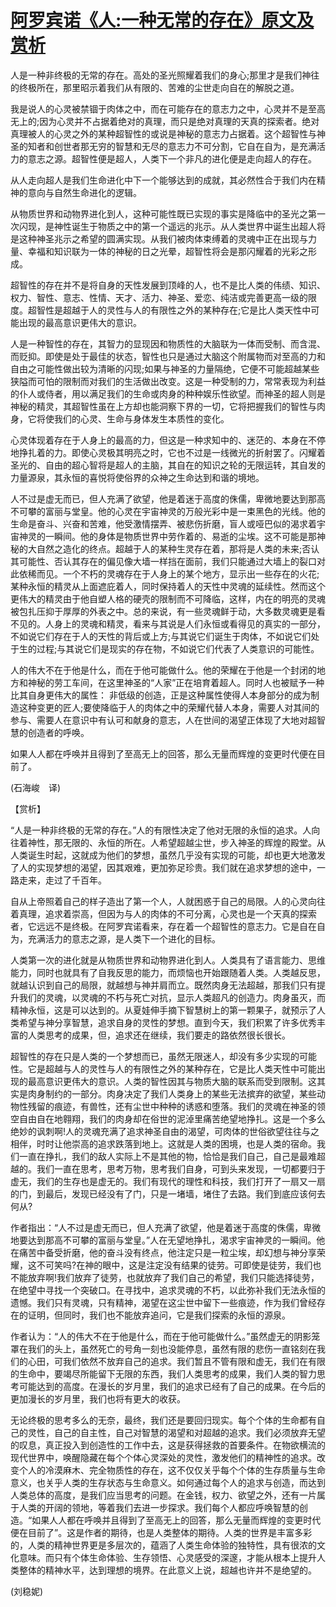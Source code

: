 # [阿罗宾诺《人:一种无常的存在》原文及赏析](https://www.vrrw.net/wx/12505.html)

人是一种非终极的无常的存在。高处的圣光照耀着我们的身心;那里才是我们神往的终极所在，那里昭示着我们从有限的、苦难的尘世走向自在的解脱之道。

我是说人的心灵被禁锢于肉体之中，而在可能存在的意志力之中，心灵并不是至高无上的;因为心灵并不占据着绝对的真理，而只是绝对真理的天真的探索者。绝对真理被人的心灵之外的某种超智性的或说是神秘的意志力占据着。这个超智性与神圣的知者和创世者那无穷的智慧和无尽的意志力不可分割，它自在自为，是充满活力的意志之源。超智性便是超人，人类下一个非凡的进化便是走向超人的存在。

从人走向超人是我们生命进化中下一个能够达到的成就，其必然性合于我们内在精神的意向与自然生命进化的逻辑。

从物质世界和动物界进化到人，这种可能性既已实现的事实是降临中的圣光之第一次闪现，是神性诞生于物质之中的第一个遥远的兆示。从人类世界中诞生出超人将是这种神圣兆示之希望的圆满实现。从我们被肉体束缚着的灵魂中正在出现与力量、幸福和知识联为一体的神秘的日之光晕，超智性将会是那闪耀着的光彩之形成。

超智性的存在并不是将自身的天性发展到顶峰的人，也不是比人类的伟绩、知识、权力、智性、意志、性情、天才、活力、神圣、爱恋、纯洁或完善更高一级的限度。超智性是超越于人的灵性与人的有限性之外的某种存在;它是比人类天性中可能出现的最高意识更伟大的意识。



人是一种智性的存在，其智力的显现因和物质性的大脑联为一体而受制、而含混、而贬抑。即使是处于最佳的状态，智性也只是通过大脑这个附属物而对至高的力和自由之可能性做出较为清晰的闪现;如果与神圣的力量隔绝，它便不可能超越某些狭隘而可怕的限制而对我们的生活做出改变。这是一种受制的力，常常表现为利益的仆人或侍者，用以满足我们的生命或肉身的种种娱乐性欲望。而神圣的超人则是神秘的精灵，其超智性虽在上方却也能洞察下界的一切，它将把握我们的智性与肉身，它将使我们的心灵、生命与身体发生本质性的变化。

心灵体现着存在于人身上的最高的力，但这是一种求知中的、迷茫的、本身在不停地挣扎着的力。即使心灵极其明亮之时，它也不过是一线微光的折射罢了。闪耀着圣光的、自由的超心智将是超人的主脑，其自在的知识之轮的无限运转，其自发的力量源泉，其永恒的喜悦将使俗界的众神之生命达到和谐的境地。

人不过是虚无而已，但人充满了欲望，他是着迷于高度的侏儒，卑微地要达到那高不可攀的富丽与堂皇。他的心灵在宇宙神灵的万般光彩中是一束黑色的光线。他的生命是奋斗、兴奋和苦难，他受激情摆弄、被悲伤折磨，盲人或哑巴似的渴求着宇宙神灵的一瞬间。他的身体是物质世界中劳作着的、易逝的尘埃。这不可能是那神秘的大自然之造化的终点。超越于人的某种生灵存在着，那将是人类的未来;否认其可能性、否认其存在的偏见像大墙一样挡在面前，我们只能通过大墙上的裂口对此依稀而见。一个不朽的灵魂存在于人身上的某个地方，显示出一些存在的火花;某种永恒的精灵从上面遮庇着人，同时保持着人的天性中灵魂的延续性。然而这个更伟大的精灵由于他自塑人格的硬壳的限制而不可降临，这样，内在的明亮的灵魂被包扎压抑于厚厚的外表之中。总的来说，有一些灵魂鲜于动，大多数灵魂更是看不见的。人身上的灵魂和精灵，看来与其说是人们永恒或看得见的真实的一部分，不如说它们存在于人的天性的背后或上方;与其说它们诞生于肉体，不如说它们处于生的过程;与其说它们是现实的存在物，不如说它们代表了人类意识的可能性。

人的伟大不在于他是什么，而在于他可能做什么。他的荣耀在于他是一个封闭的地方和神秘的劳工车间，在这里神圣的“人家”正在培育着超人。同时人也被赋予一种比其自身更伟大的属性： 非低级的创造，正是这种属性使得人本身部分的成为制造这种变更的匠人;要使降临于人的肉体之中的荣耀代替人本身，需要人对其间的参与、需要人在意识中有认可和献身的意志，人在世间的渴望正体现了大地对超智慧的创造者的呼唤。

如果人人都在呼唤并且得到了至高无上的回答，那么无量而辉煌的变更时代便在目前了。

(石海峻　译)

【赏析】

“人是一种非终极的无常的存在。”人的有限性决定了他对无限的永恒的追求。人向往着神性，那无限的、永恒的所在。人希望超越尘世，步入神圣的辉煌的殿堂。从人类诞生时起，这就成为他们的梦想，虽然几乎没有实现的可能，却也更大地激发了人的实现梦想的渴望，因其艰难，更加弥足珍贵。我们就在追求梦想的途中，一路走来，走过了千百年。

自从上帝照着自己的样子造出了第一个人，人就困惑于自己的局限。人的心灵向往着真理，追求着崇高，但因为与人的肉体的不可分离，心灵也是一个天真的探索者，它远远不是终极。在阿罗宾诺看来，存在着一个超智性的意志力。它是自在自为，充满活力的意志之源，是人类下一个进化的目标。

人类第一次的进化就是从物质世界和动物界进化到人。人类具有了语言能力、思维能力，同时也就具有了自我反思的能力，而烦恼也开始跟随着人类。人类越反思，就越认识到自己的局限，就越想与神并肩而立。既然肉身无法超越，那我们只有提升我们的灵魂，以灵魂的不朽与死亡对抗，显示人类超凡的创造力。肉身虽灭，而精神永恒，这是可以达到的。从夏娃伸手摘下智慧树上的第一颗果子，就预示了人类希望与神分享智慧，追求自身的灵性的梦想。直到今天，我们积累了许多优秀丰富的人类思考的成果，但，追求还在继续，我们要走的路依然很长很长。

超智性的存在只是人类的一个梦想而已，虽然无限迷人，却没有多少实现的可能性。它是超越与人的灵性与人的有限性之外的某种存在，它是比人类天性中可能出现的最高意识更伟大的意识。人类的智性因其与物质大脑的联系而受到限制。这其实是肉身制约的一部分。肉身决定了我们人类身上的某些无法摈弃的欲望，某些动物性残留的痕迹，有兽性，还有尘世中种种的诱惑和堕落。我们的灵魂在神圣的领空自由自在地翱翔，我们的肉身却在俗世的泥淖里痛苦绝望地挣扎。这是一个多么绝妙的讽刺啊!人的灵魂充满了追求神圣自由的渴望，可肉体的世俗欲望往往与之相伴，时时让他崇高的追求跌落到地上。这就是人类的困境，也是人类的宿命。我们一直在挣扎，我们的敌人实际上不是其他的物，恰恰是我们自己，自己是最难超越的。我们一直在思考，思考万物，思考我们自身，可到头来发现，一切都要归于虚无，我们的生存也是虚无的。我们有现代的理性和科技，我们打开了一扇又一扇的门，到最后，发现已经没有了门，只是一堵墙，堵住了去路。我们到底应该何去何从?

作者指出：“人不过是虚无而已，但人充满了欲望，他是着迷于高度的侏儒，卑微地要达到那高不可攀的富丽与堂皇。”人在无望地挣扎，渴求宇宙神灵的一瞬间。他在痛苦中备受折磨，他的奋斗没有终点，他注定只是一粒尘埃，却幻想与神分享荣耀，这不可笑吗?在神的眼中，这是注定没有结果的徒劳。可即使是徒劳，我们也不能放弃啊!我们放弃了徒劳，也就放弃了我们自己的希望，我们只能选择徒劳，在绝望中寻找一个突破口。在寻找中，追求灵魂的不朽，以此弥补我们无法永恒的遗憾。我们只有灵魂，只有精神，渴望在这尘世中留下一些痕迹，作为我们曾经存在的证明，但同时，我们也不能放弃追问，它是我们探索的永恒的源泉。

作者认为：“人的伟大不在于他是什么，而在于他可能做什么。”虽然虚无的阴影笼罩在我们的头上，虽然死亡的号角一刻也没能停息，虽然有限的悲伤一直铭刻在我们的心田，可我们依然不放弃自己的追求。我们暂且不管有限和虚无，我们在有限的生命中，要竭尽所能留下无限的东西，我们人类思考的成果，我们人类的智力思考可能达到的高度。在漫长的岁月里，我们的追求已经有了自己的成果。在今后的更加漫长的岁月里，我们也将有更大的收获。

无论终极的思考多么的无奈，最终，我们还是要回归现实。每个个体的生命都有自己的灵性，自己的自主性，自己对智慧的渴望和对超越的追求。我们必须放弃无望的叹息，真正投入到创造性的工作中去，这是获得拯救的首要条件。在物欲横流的现代世界中，唤醒隐藏在每个个体心灵深处的灵性，激发他们的精神性的追求。改变个人的冷漠麻木、完全物质性的存在，这不仅仅关乎每个个体的生存质量与生命意义，也关乎人类的生存状态与生命意义。如何通过每个人的追求与创造，而达到人类总体的高度，是我们应当思考的问题。在金钱，权力、欲望之外，还有一片属于人类的开阔的领地，等着我们去进一步探求。我们每个人都应呼唤智慧的创造。“如果人人都在呼唤并且得到了至高无上的回答，那么无量而辉煌的变更时代便在目前了”。这是作者的期待，也是人类整体的期待。人类的世界是丰富多彩的，人类的精神世界更是多层次的，蕴涵了人类生命体验的独特性，具有很浓的文化意味。而只有个体生命体验、生存领悟、心灵感受的深邃，才能从根本上提升人类整体的精神水平，达到理想的境界。在此意义上说，超越也许并不是绝望的。

(刘稳妮)

